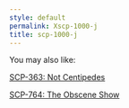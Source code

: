 ```yaml
---
style: default
permalink: Xscp-1000-j
title: scp-1000-j
---
```

You may also like:

[SCP-363: Not Centipedes](http://scp-wiki.net/scp-363)

[SCP-764: The Obscene Show](http://scp-wiki.net/scp-764)
